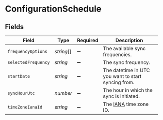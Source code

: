 # ConfigurationSchedule


## Fields

| Field                                                     | Type                                                      | Required                                                  | Description                                               |
| --------------------------------------------------------- | --------------------------------------------------------- | --------------------------------------------------------- | --------------------------------------------------------- |
| `frequencyOptions`                                        | *string*[]                                                | :heavy_minus_sign:                                        | The available sync frequencies.                           |
| `selectedFrequency`                                       | *string*                                                  | :heavy_minus_sign:                                        | The sync frequency.                                       |
| `startDate`                                               | *string*                                                  | :heavy_minus_sign:                                        | The datetime in UTC you want to start syncing from.       |
| `syncHourUtc`                                             | *number*                                                  | :heavy_minus_sign:                                        | The hour in which the sync is initiated.                  |
| `timeZoneIanaId`                                          | *string*                                                  | :heavy_minus_sign:                                        | The [IANA](https://www.iana.org/time-zones) time zone ID. |